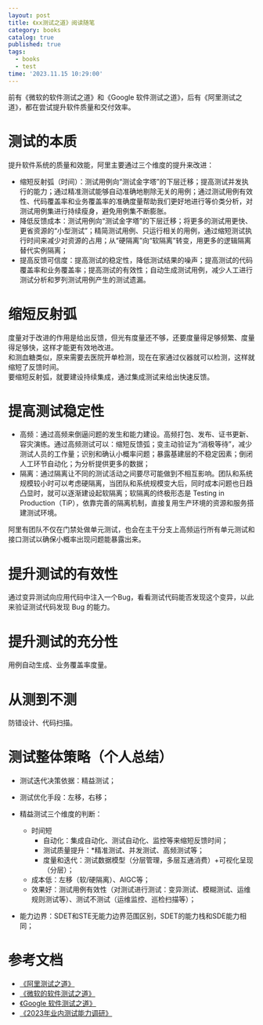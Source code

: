 ```yaml
---
layout: post
title: 《xx测试之道》阅读随笔
category: books
catalog: true
published: true
tags:
  - books
  - test
time: '2023.11.15 10:29:00'
---
```


前有《微软的软件测试之道》和《Google 软件测试之道》，后有《阿里测试之道》，都在尝试提升软件质量和交付效率。
<!--more-->

# 测试的本质
提升软件系统的质量和效能，阿里主要通过三个维度的提升来改进：
- 缩短反射弧（时间）：测试用例向“测试金字塔”的下层迁移；提高测试并发执行的能力；通过精准测试能够自动准确地剔除无关的用例；通过测试用例有效性、代码覆盖率和业务覆盖率的准确度量帮助我们更好地进行等价类分析，对测试用例集进行持续瘦身，避免用例集不断膨胀。
- 降低反馈成本：测试用例向“测试金字塔”的下层迁移；将更多的测试用更快、更省资源的“小型测试”；精简测试用例、只运行相关的用例，通过缩短测试执行时间来减少对资源的占用；从“硬隔离”向“软隔离”转变，用更多的逻辑隔离替代实例隔离；
- 提高反馈可信度：提高测试的稳定性，降低测试结果的噪声；提高测试的代码覆盖率和业务覆盖率；提高测试的有效性；自动生成测试用例，减少人工进行测试分析和罗列测试用例产生的测试遗漏。

# 缩短反射弧
度量对于改进的作用是给出反馈，但光有度量还不够，还要度量得足够频繁、度量得足够快，这样才能更有效地改进。  
和测血糖类似，原来需要去医院开单检测，现在在家通过仪器就可以检测，这样就缩短了反馈时间。  
要缩短反射弧，就要建设持续集成，通过集成测试来给出快速反馈。  

# 提高测试稳定性 
- 高频：通过高频来倒逼问题的发生和能力建设。高频打包、发布、证书更新、容灾演练。通过高频测试可以：缩短反馈弧；变主动验证为“消极等待”，减少测试人员的工作量；识别和确认小概率问题；暴露基建层的不稳定因素；倒闭人工环节自动化；为分析提供更多的数据；
- 隔离：通过隔离让不同的测试活动之间要尽可能做到不相互影响。团队和系统规模较小时可以考虑硬隔离，当团队和系统规模变大后，同时成本问题也日趋凸显时，就可以逐渐建设起软隔离；软隔离的终极形态是 Testing in Production（TiP），依靠完善的隔离机制，直接复用生产环境的资源和服务搭建测试环境。

阿里有团队不仅在门禁处做单元测试，也会在主干分支上高频运行所有单元测试和接口测试以确保小概率出现问题能暴露出来。

# 提升测试的有效性
通过变异测试向应用代码中注入一个Bug，看看测试代码能否发现这个变异，以此来验证测试代码发现 Bug 的能力。

# 提升测试的充分性
用例自动生成、业务覆盖率度量。

# 从测到不测
防错设计、代码扫描。

# 测试整体策略（个人总结）
- 测试迭代决策依据：精益测试；
- 测试优化手段：左移，右移；

- 精益测试三个维度的判断：
  - 时间短
    - 自动化：集成自动化、测试自动化、监控等来缩短反馈时间；
    - 测试质量提升：*精准测试、并发测试、高频测试等；
    - 度量和迭代：测试数据模型（分层管理，多层互通消费）+可视化呈现（分层）；
  - 成本低：左移（软/硬隔离）、AIGC等；
  - 效果好：测试用例有效性（对测试进行测试：变异测试、模糊测试、运维规则测试等）、测试不测试（运维监控、巡检扫描等）；

- 能力边界：SDET和STE无能力边界范围区别，SDET的能力栈和SDE能力相同；

# 参考文档
- [《阿里测试之道》](https://book.douban.com/subject/35801617/)
- [《微软的软件测试之道》](https://book.douban.com/subject/4009658/)
- [《Google 软件测试之道》](https://book.douban.com/subject/25742200/)
- [《2023年业内测试能力调研》](https://shihai1991.github.io/test/2023/11/07/2023%E5%B9%B4%E4%B8%9A%E5%86%85%E6%B5%8B%E8%AF%95%E8%83%BD%E5%8A%9B%E8%B0%83%E7%A0%94/)
